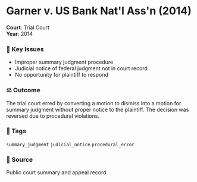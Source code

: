 # Garner v. US Bank Nat'l Ass'n (2014)

**Court**: Trial Court  
**Year**: 2014  

### 📝 Key Issues
- Improper summary judgment procedure  
- Judicial notice of federal judgment not in court record  
- No opportunity for plaintiff to respond  

### ⚖️ Outcome
The trial court erred by converting a motion to dismiss into a motion for summary judgment without proper notice to the plaintiff. The decision was reversed due to procedural violations.

### 🔖 Tags
`summary_judgment` `judicial_notice` `procedural_error`

### 📎 Source
Public court summary and appeal record.

